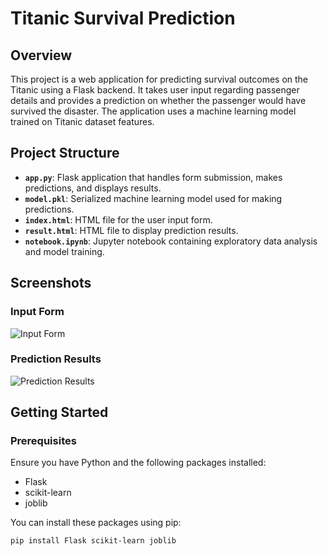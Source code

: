 # Titanic Survival Prediction

## Overview

This project is a web application for predicting survival outcomes on the Titanic using a Flask backend. It takes user input regarding passenger details and provides a prediction on whether the passenger would have survived the disaster. The application uses a machine learning model trained on Titanic dataset features.

## Project Structure

- **`app.py`**: Flask application that handles form submission, makes predictions, and displays results.
- **`model.pkl`**: Serialized machine learning model used for making predictions.
- **`index.html`**: HTML file for the user input form.
- **`result.html`**: HTML file to display prediction results.
- **`notebook.ipynb`**: Jupyter notebook containing exploratory data analysis and model training.

## Screenshots

### Input Form

![Input Form](assets/input_form.png)

### Prediction Results

![Prediction Results](assets/prediction_results.png)

## Getting Started

### Prerequisites

Ensure you have Python and the following packages installed:
- Flask
- scikit-learn
- joblib

You can install these packages using pip:

```bash
pip install Flask scikit-learn joblib
